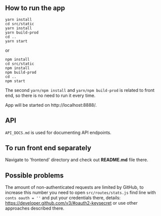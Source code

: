 ## How to run the app
```
yarn install
cd src/static
yarn install
yarn build-prod
cd ..
yarn start
```
or 
```
npm install
cd src/static
npm install
npm build-prod
cd ..
npm start
```
The second `yarn/npm install` and `yarn/npm build-prod` is related to front end, so there is no need to run it every time.

App will be started on http://localhost:8888/.

## API
`API_DOCS.md` is used for documenting API endpoints.

## To run front end separately
Navigate to 'frontend' directory and check out **README.md** file there. 

## Possible problems
The amount of non-authenticated requests are limited by GitHub,
 to increase this number you need to open `src/routes/stats.js` find line with `conts oauth = ''`
  and put your credentials there, details: https://developer.github.com/v3/#oauth2-keysecret 
  or use other approaches described there.
